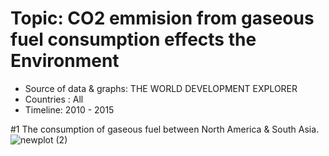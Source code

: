 # Topic: CO2 emmision from gaseous fuel consumption effects the Environment
- Source of data & graphs: THE WORLD DEVELOPMENT EXPLORER
- Countries : All
- Timeline: 2010 - 2015

#1 The consumption of gaseous fuel between North America & South Asia.
![newplot (2)](https://user-images.githubusercontent.com/89945489/137034875-2940bdc2-866d-4dba-832c-0cded2c883c9.png)
